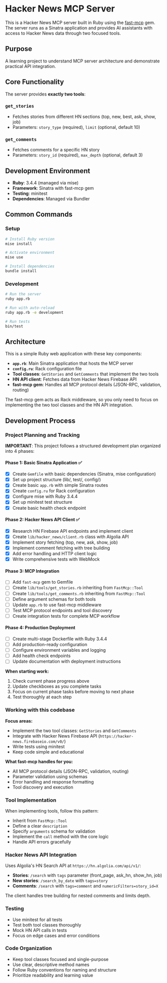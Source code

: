 # Hacker News MCP Server

This is a Hacker News MCP server built in Ruby using the [fast-mcp](https://github.com/yjacquin/fast-mcp) gem. The server runs as a Sinatra application and provides AI assistants with access to Hacker News data through two focused tools.

## Purpose

A learning project to understand MCP server architecture and demonstrate practical API integration.

## Core Functionality

The server provides **exactly two tools**:

### `get_stories`
- Fetches stories from different HN sections (top, new, best, ask, show, job)
- Parameters: `story_type` (required), `limit` (optional, default 10)

### `get_comments`
- Fetches comments for a specific HN story
- Parameters: `story_id` (required), `max_depth` (optional, default 3)

## Development Environment

- **Ruby**: 3.4.4 (managed via mise)
- **Framework**: Sinatra with fast-mcp gem
- **Testing**: minitest
- **Dependencies**: Managed via Bundler

## Common Commands

### Setup
```bash
# Install Ruby version
mise install

# Activate environment
mise use

# Install dependencies
bundle install
```

### Development
```bash
# Run the server
ruby app.rb

# Run with auto-reload
ruby app.rb -e development

# Run tests
bin/test
```

## Architecture

This is a simple Ruby web application with these key components:

- **`app.rb`**: Main Sinatra application that hosts the MCP server
- **`config.ru`**: Rack configuration file
- **Tool classes**: `GetStories` and `GetComments` that implement the two tools
- **HN API client**: Fetches data from Hacker News Firebase API
- **fast-mcp gem**: Handles all MCP protocol details (JSON-RPC, validation, routing)

The fast-mcp gem acts as Rack middleware, so you only need to focus on implementing the two tool classes and the HN API integration.

## Development Process

### Project Planning and Tracking

**IMPORTANT**: This project follows a structured development plan organized into 4 phases:

#### Phase 1: Basic Sinatra Application ✅
- [x] Create `Gemfile` with basic dependencies (Sinatra, mise configuration)
- [x] Set up project structure (lib/, test/, config/)
- [x] Create basic `app.rb` with simple Sinatra routes
- [x] Create `config.ru` for Rack configuration
- [x] Configure mise with Ruby 3.4.4
- [x] Set up minitest test structure
- [x] Create basic health check endpoint

#### Phase 2: Hacker News API Client ✅
- [x] Research HN Firebase API endpoints and implement client
- [x] Create `lib/hacker_news/client.rb` class with Algolia API
- [x] Implement story fetching (top, new, ask, show, job)
- [x] Implement comment fetching with tree building
- [x] Add error handling and HTTP client logic
- [x] Write comprehensive tests with WebMock

#### Phase 3: MCP Integration
- [ ] Add `fast-mcp` gem to Gemfile
- [ ] Create `lib/tools/get_stories.rb` inheriting from `FastMcp::Tool`
- [ ] Create `lib/tools/get_comments.rb` inheriting from `FastMcp::Tool`
- [ ] Define argument schemas for both tools
- [ ] Update `app.rb` to use fast-mcp middleware
- [ ] Test MCP protocol endpoints and tool discovery
- [ ] Create integration tests for complete MCP workflow

#### Phase 4: Production Deployment
- [ ] Create multi-stage Dockerfile with Ruby 3.4.4
- [ ] Add production-ready configuration
- [ ] Configure environment variables and logging
- [ ] Add health check endpoints
- [ ] Update documentation with deployment instructions

**When starting work:**
1. Check current phase progress above
2. Update checkboxes as you complete tasks
3. Focus on current phase tasks before moving to next phase
4. Test thoroughly at each step

### Working with this codebase

**Focus areas:**
- Implement the two tool classes: `GetStories` and `GetComments`
- Integrate with Hacker News Firebase API (`https://hacker-news.firebaseio.com/v0/`)
- Write tests using minitest
- Keep code simple and educational

**What fast-mcp handles for you:**
- All MCP protocol details (JSON-RPC, validation, routing)
- Parameter validation using schemas
- Error handling and response formatting
- Tool discovery and execution

### Tool Implementation

When implementing tools, follow this pattern:
- Inherit from `FastMcp::Tool`
- Define a clear `description`
- Specify `arguments` schema for validation
- Implement the `call` method with the core logic
- Handle API errors gracefully

### Hacker News API Integration

Uses Algolia's HN Search API at `https://hn.algolia.com/api/v1/`:

- **Stories**: `/search` with `tags` parameter (front_page, ask_hn, show_hn, job)
- **New stories**: `/search_by_date` with `tags=story`
- **Comments**: `/search` with `tags=comment` and `numericFilters=story_id=X`

The client handles tree building for nested comments and limits depth.

### Testing

- Use minitest for all tests
- Test both tool classes thoroughly
- Mock HN API calls in tests
- Focus on edge cases and error conditions

### Code Organization

- Keep tool classes focused and single-purpose
- Use clear, descriptive method names
- Follow Ruby conventions for naming and structure
- Prioritize readability and learning value
